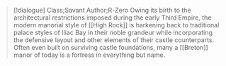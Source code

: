 >[!dialogue] Class;Savant Author;R-Zero
>Owing its birth to the architectural restrictions imposed during the early Third Empire, the modern manorial style of [[High Rock]] is harkening back to traditional palace styles of Iliac Bay in their noble grandeur while incorporating the defensive layout and other elements of their castle counterparts. Often even built on surviving castle foundations, many a [[Breton]] manor of today is a fortress in everything but name.
